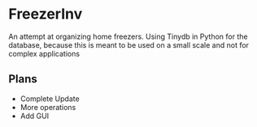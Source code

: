 # FreezerInv
An attempt at organizing home freezers. 
Using Tinydb in Python for the database, because this is meant to be used on a small scale and not for complex applications

## Plans
- Complete Update
- More operations
- Add GUI

